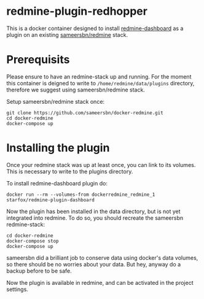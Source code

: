 # redmine-plugin-redhopper

This is a docker container designed to install [redmine-dashboard](https://www.redmine.org/plugins/redmine-dashboard) as a plugin on an existing [sameersbn/redmine](https://github.com/sameersbn/docker-redmine) stack.

# Prerequisits

Please ensure to have an redmine-stack up and running. For the moment this container is deigned to write to `/home/redmine/data/plugins` directory, therefore we suggest using sameersbn/redmine stack.

Setup sameersbn/redmine stack once:

```
git clone https://github.com/sameersbn/docker-redmine.git
cd docker-redmine
docker-compose up
```

# Installing the plugin

Once your redmine stack was up at least once, you can link to its volumes. This is necessary to write to the plugins directory.

To install redmine-dashboard plugin do:

```
docker run --rm --volumes-from dockerredmine_redmine_1 starfox/redmine-plugin-dashboard
```

Now the plugin has been installed in the data directory, but is not yet integrated into redmine. To do so, you should recreate the sameersbn redmine-stack:

```
cd docker-redmine
docker-compose stop
docker-compose up
```
sameersbn did a brilliant job to conserve data using docker's data volumes, so there should be no worries about your data. But hey, anyway do a backup before to be safe.

Now the plugin is available in redmine, and can be activated in the project settings.

